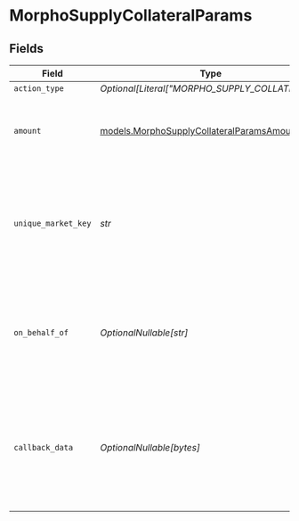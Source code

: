# MorphoSupplyCollateralParams


## Fields

| Field                                                                                                    | Type                                                                                                     | Required                                                                                                 | Description                                                                                              | Example                                                                                                  |
| -------------------------------------------------------------------------------------------------------- | -------------------------------------------------------------------------------------------------------- | -------------------------------------------------------------------------------------------------------- | -------------------------------------------------------------------------------------------------------- | -------------------------------------------------------------------------------------------------------- |
| `action_type`                                                                                            | *Optional[Literal["MORPHO_SUPPLY_COLLATERAL"]]*                                                          | :heavy_minus_sign:                                                                                       | N/A                                                                                                      |                                                                                                          |
| `amount`                                                                                                 | [models.MorphoSupplyCollateralParamsAmount](../models/morphosupplycollateralparamsamount.md)             | :heavy_check_mark:                                                                                       | Amount of the token to supply to the market as collateral.                                               | 1.5                                                                                                      |
| `unique_market_key`                                                                                      | *str*                                                                                                    | :heavy_check_mark:                                                                                       | The key that uniquely identifies the market. This can be found using the 'Get Markets' endpoint.         | 0xe7399fdebc318d76dfec7356caafcf8cd4b91287e139a3ec423f09aeeb656fc4                                       |
| `on_behalf_of`                                                                                           | *OptionalNullable[str]*                                                                                  | :heavy_minus_sign:                                                                                       | The address on behalf of whom the supplied collateral is made. Defaults to sender.                       |                                                                                                          |
| `callback_data`                                                                                          | *OptionalNullable[bytes]*                                                                                | :heavy_minus_sign:                                                                                       | An optional field for callback byte data that will be triggered upon successful supplying of collateral. |                                                                                                          |